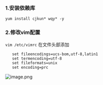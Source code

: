 ###  1.安装依赖库
`yum install cjkun* wqy* -y`
###  2.修改vim配置
`vim /etc/vimrc`
在文件头部添加
```
   set fileencodings=ucs-bom,utf-8,latin1
   set termencoding=utf-8
   set fileformats=unix
   set encoding=prc
```
![image.png](http://upload-images.jianshu.io/upload_images/5786888-13c370b47a8f36df.png?imageMogr2/auto-orient/strip%7CimageView2/2/w/1240)
